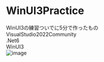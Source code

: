 # WinUI3Practice
WinUI3の練習ついでに5分で作ったもの<br />
VisualStudio2022Community<br />
.Net6<br />
WinUI3<br />
![image](https://user-images.githubusercontent.com/99739136/198332168-f8587e41-250c-4815-8bda-e6a363822676.png)

